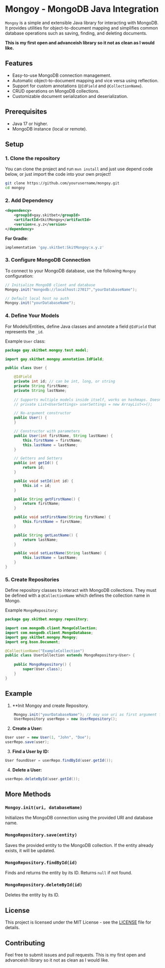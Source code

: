 # Mongoy - MongoDB Java Integration

`Mongoy` is a simple and extensible Java library for interacting with MongoDB. It provides utilities for object-to-document mapping and simplifies common database operations such as saving, finding, and deleting documents.

**This is my first open and advanceish library so it not as clean as I would like.**

## Features

- Easy-to-use MongoDB connection management.
- Automatic object-to-document mapping and vice versa using reflection.
- Support for custom annotations (`@IdField` and `@CollectionName`).
- CRUD operations on MongoDB collections.
- Customizable document serialization and deserialization.

## Prerequisites

- Java 17 or higher.
- MongoDB instance (local or remote).

## Setup

### 1. Clone the repository

You can clone the project and run `mvn install` and just use depend code below, or just import the code into your own project!

```bash
git clone https://github.com/yourusername/mongoy.git
cd mongoy
```

### 2. Add Dependency

```xml
<dependency>
    <groupId>gay.skitbet</groupId>
    <artifactId>SkitMongoy</artifactId>
    <version>x.y.z</version>
</dependency>
```

**For Gradle**:

```gradle
implementation 'gay.skitbet:SkitMongoy:x.y.z'
```

### 3. Configure MongoDB Connection

To connect to your MongoDB database, use the following `Mongoy` configuration:

```java
// Initialize MongoDB client and database
Mongoy.init("mongodb://localhost:27017","yourDatabaseName");

// Default local host no auth
Mongoy.init("yourDatabaseName");
```

### 4. Define Your Models

For Models/Entities, define Java classes and annotate a field `@IdField` that represents the `_id`.

Example `User` class:

```java
package gay.skitbet.mongoy.test.model;

import gay.skitbet.mongoy.annotation.IdField;

public class User {

    @IdField
    private int id; // can be int, long, or string
    private String firstName;
    private String lastName;
    
    // Supports multiple models inside itself, works on hashmaps. Doesn't need @IdField in this model just variables for data. 
    // private List<UserSettings> userSettings = new ArrayList<>(); 

    // No-argument constructor
    public User() {
    }

    // Constructor with parameters
    public User(int firstName, String lastName) {
        this.firstName = firstName;
        this.lastName = lastName;
    }

    // Getters and Setters
    public int getId() {
        return id;
    }

    public void setId(int id) {
        this.id = id;
    }

    public String getFirstName() {
        return firstName;
    }

    public void setFirstName(String firstName) {
        this.firstName = firstName;
    }

    public String getLastName() {
        return lastName;
    }

    public void setLastName(String lastName) {
        this.lastName = lastName;
    }
}
```

### 5. Create Repositories

Define repository classes to interact with MongoDB collections. They must be defined with a `@CollectionName` which defines the collection name in Mongo.

Example `MongoRepository`:

```java
package gay.skitbet.mongoy.repository;

import com.mongodb.client.MongoCollection;
import com.mongodb.client.MongoDatabase;
import gay.skitbet.mongoy.Mongoy;
import org.bson.Document;

@CollectionName("ExampleCollection")
public class UserCollection extends MongoRepository<User> {
    
    public MongoRepository() {
        super(User.class);
    }
}
```

## Example

1. **Init Mongoy and create Repository.
```java
    Mongoy.init("yourDatabaseName"); // may use uri as first argument for uri
    UserRepository userRepo = new UserRepository();
```

2. **Create a User:**

```java
User user = new User(1, "John", "Doe");
userRepo.save(user);
```

3. **Find a User by ID:**

```java
User foundUser = userRepo.findById(user.getId());
```

4. **Delete a User:**

```java
userRepo.deleteById(user.getId());
```

## More Methods

### `Mongoy.init(uri, databaseName)`
Initializes the MongoDB connection using the provided URI and database name.

### `MongoRepository.save(entity)`
Saves the provided entity to the MongoDB collection. If the entity already exists, it will be updated.

### `MongoRepository.findById(id)`
Finds and returns the entity by its ID. Returns `null` if not found.

### `MongoRepository.deleteById(id)`
Deletes the entity by its ID.

## License

This project is licensed under the MIT License - see the [LICENSE](LICENSE) file for details.

## Contributing

Feel free to submit issues and pull requests. This is my first open and advanceish library so it not as clean as I would like.
